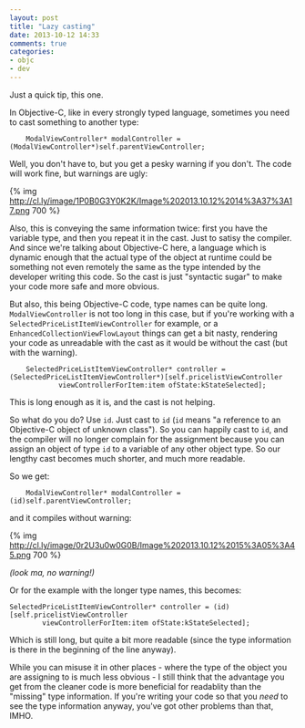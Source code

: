 ```yaml
---
layout: post
title: "Lazy casting"
date: 2013-10-12 14:33
comments: true
categories: 
- objc
- dev
---
```


Just a quick tip, this one.

In Objective-C, like in every strongly typed language, sometimes you need to cast something to another type:

``` objc
	ModalViewController* modalController = (ModalViewController*)self.parentViewController;
```

Well, you don't have to, but you get a pesky warning if you don't. The code will work fine, but warnings are ugly:

{% img  http://cl.ly/image/1P0B0G3Y0K2K/Image%202013.10.12%2014%3A37%3A17.png 700 %}

Also, this is conveying the same information twice: first you have the variable type, and then you repeat it in the cast. Just to satisy the compiler.
And since we're talking about Objective-C here, a language which is dynamic enough that the actual type of the object at runtime could be something not even remotely the same as the type intended by the developer writing this code. So the cast is just "syntactic sugar" to make your code more safe and more obvious. 

But also, this being Objective-C code, type names can be quite long. `ModalViewController` is not too long in this case, but if you're working with a `SelectedPriceListItemViewController` for example, or a `EnhancedCollectionViewFlowLayout` things can get a bit nasty, rendering your code as unreadable with the cast as it would be without the cast (but with the warning).

``` objc 
	SelectedPriceListItemViewController* controller = (SelectedPriceListItemViewController*)[self.pricelistViewController 
			viewControllerForItem:item ofState:kStateSelected];
```

This is long enough as it is, and the cast is not helping.

So what do you do? Use `id`. Just cast to `id` (`id` means "a reference to an Objective-C object of unknown class"). So you can happily cast to `id`, and the compiler will no longer complain for the assignment because you can assign an object of type `id` to a variable of any other object type. So our lengthy cast becomes much shorter, and much more readable. 

So we get:

``` objc
	ModalViewController* modalController = (id)self.parentViewController;
```
and it compiles without warning:

{% img http://cl.ly/image/0r2U3u0w0G0B/Image%202013.10.12%2015%3A05%3A45.png 700 %}

_(look ma, no warning!)_

Or for the example with the longer type names, this becomes:

``` objc 
SelectedPriceListItemViewController* controller = (id)[self.pricelistViewController 
		viewControllerForItem:item ofState:kStateSelected];
```
Which is still long, but quite a bit more readable (since the type information is there in the beginning of the line anyway).

While you can misuse it in other places - where the type of the object you are assigning to is much less obvious - I still think that the advantage you get from the cleaner code is more beneficial for readablity than the "missing" type information. If you're writing your code so that you *need* to see the type information anyway, you've got other problems than that, IMHO. 
